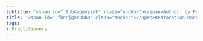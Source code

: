 ```yaml
---
subtitle: '<span id="_9bb4zqeyyzmk" class="anchor"></span>Author: by Prerana'
title: '<span id="_fbnnjgar3bb0" class="anchor"></span>Restoration Model'
tags: 
- Practitioners
---
```



